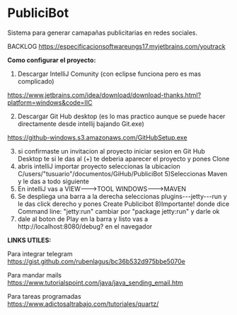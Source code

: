 # PubliciBot
Sistema para generar camapañas publicitarias en redes sociales.

BACKLOG
https://especificacionsoftwareungs17.myjetbrains.com/youtrack

**Como configurar el proyecto:**
1) Descargar IntelliJ Comunity (con eclipse funciona pero es mas complicado)

https://www.jetbrains.com/idea/download/download-thanks.html?platform=windows&code=IIC

2) Descargar Git Hub desktop (es lo mas practico aunque se puede hacer directamente desde intellij bajando Git.exe)

https://github-windows.s3.amazonaws.com/GitHubSetup.exe

3) si confirmaste un invitacion al proyecto iniciar sesion en Git Hub Desktop te si le das al (+) te deberia aparecer el proyecto y pones Clone
4) abris intelliJ importar proyecto seleccionas la ubicacion C/users/"tusuario"/documentos/GiHub/PubliciBot
5)Seleccionas Maven y le das a todo siguiente
6) En intelliJ vas a VIEW--->TOOL WINDOWS--->MAVEN
7) Se despliega una barra a la derecha seleccionas plugins---jetty---run y le das click derecho y pones Create Publicibot 
8)Importante! donde dice Command line: "jetty:run" cambiar por "package jetty:run"  y darle ok
9) dale al boton de Play en la barra y listo vas a http://localhost:8080/debug? en el navegador







**LINKS UTILES:**

Para integrar telegram
https://gist.github.com/rubenlagus/bc36b532d975bbe5070e

Para mandar mails
https://www.tutorialspoint.com/java/java_sending_email.htm

Para tareas programadas
https://www.adictosaltrabajo.com/tutoriales/quartz/

